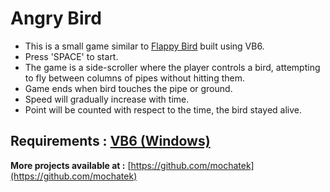 # Angry Bird

- This is a small game similar to [Flappy Bird](https://flappybird.io/) built using VB6.
- Press 'SPACE' to start.
- The game is a side-scroller where the player controls a bird, attempting to fly between columns of pipes without hitting them.
- Game ends when bird touches the pipe or ground.
- Speed will gradually increase with time.
- Point will be counted with respect to the time, the bird stayed alive.

**Requirements :** [VB6 (Windows)](https://www.microsoft.com/en-us/download/details.aspx?id=5721)
---
**More projects available at :** [https://github.com/mochatek](https://github.com/mochatek)
